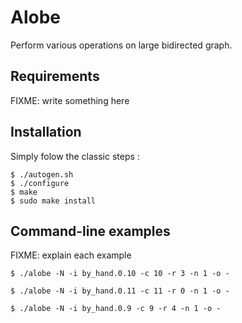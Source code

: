 # Alobe

Perform various operations on large bidirected graph.


## Requirements

FIXME: write something here


## Installation

Simply folow the classic steps :

```shell-session
$ ./autogen.sh
$ ./configure
$ make
$ sudo make install
```


## Command-line examples

FIXME: explain each example

```shell-session
$ ./alobe -N -i by_hand.0.10 -c 10 -r 3 -n 1 -o -
```

```shell-session
$ ./alobe -N -i by_hand.0.11 -c 11 -r 0 -n 1 -o -
```

```shell-session
$ ./alobe -N -i by_hand.0.9 -c 9 -r 4 -n 1 -o -
```
